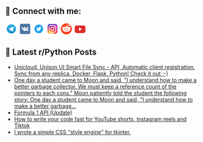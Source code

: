 ## 🔎 Connect with me:
[<img src="https://github.com/bullbesh/bullbesh/blob/main/images/Telegram.png" width="32" height="32" />](https://t.me/bullbesh)
[<img src="https://github.com/bullbesh/bullbesh/blob/main/images/VK.png" width="32" height="32" />](https://vk.com/bullbesh)
[<img src="https://github.com/bullbesh/bullbesh/blob/main/images/Twitter.png" width="32" height="32" />](https://twitter.com/bullbesh1)
[<img src="https://github.com/bullbesh/bullbesh/blob/main/images/Instagram.png" width="32" height="32" />](https://www.instagram.com/bullbesh)
[<img src="https://github.com/bullbesh/bullbesh/blob/main/images/Reddit.png" width="32" height="32" />](https://www.reddit.com/user/bullbesh)
[<img src="https://github.com/bullbesh/bullbesh/blob/main/images/YouTube.png" width="32" height="32" />](https://www.youtube.com/channel/UCtfjRs6uzgq5mfm8S06WTcg)

## 📕 Latest r/Python Posts
<!-- BLOG-POST-LIST:START -->
- [Unicloud, Unison UI Smart File Sync - API, Automatic client registration. Sync from any replica. Docker, Flask, Python! Check it out :-&rpar;](https://www.reddit.com/r/Python/comments/y97u3v/unicloud_unison_ui_smart_file_sync_api_automatic/)
- [One day a student came to Moon and said, &quot;I understand how to make a better garbage collector. We must keep a reference count of the pointers to each cons.&quot; Moon patiently told the student the following story: One day a student came to Moon and said, &quot;I understand how to make a better garbage...](https://www.reddit.com/r/Python/comments/y973cr/one_day_a_student_came_to_moon_and_said_i/)
- [Formula 1 API &lpar;Update&rpar;](https://www.reddit.com/r/Python/comments/y9487s/formula_1_api_update/)
- [How to write your code fast for YouTube shorts, Instagram reels and Tiktok](https://www.reddit.com/r/Python/comments/y91irs/how_to_write_your_code_fast_for_youtube_shorts/)
- [I wrote a simple CSS &quot;style engine&quot; for tkinter.](https://www.reddit.com/r/Python/comments/y90kh0/i_wrote_a_simple_css_style_engine_for_tkinter/)
<!-- BLOG-POST-LIST:END -->
